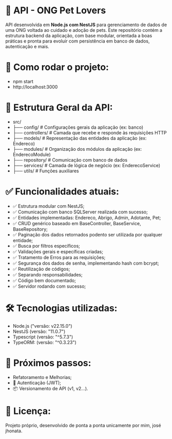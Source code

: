 # 🐾 API - ONG Pet Lovers

API desenvolvida em **Node.js com NestJS** para gerenciamento de dados de uma ONG voltada ao cuidado e adoção de pets. Este repositório contém a estrutura backend da aplicação, com base modular, orientada a boas práticas e pronta para evoluir com persistência em banco de dados, autenticação e mais.

# 🚀 Como rodar o projeto:

- npm start
- http://localhost:3000

# 📁 Estrutura Geral da API:

- src/
- ├── config/           # Configurações gerais da aplicação (ex: banco)
- ├── controllers/      # Camada que recebe e responde às requisições HTTP
- ├── models/           # Representação das entidades da aplicação (ex: Endereco)
- ├── modules/          # Organização dos módulos da aplicação (ex: EnderecoModule)
- ├── repository/       # Comunicação com banco de dados
- ├── services/         # Camada de lógica de negócio (ex: EnderecoService)
- ├── utils/            # Funções auxiliares

# ✅ Funcionalidades atuais:

- ✅ Estrutura modular com NestJS;
- ✅ Comunicação com banco SQLServer realizada com sucesso;
- ✅ Entidades implementadas: Endereco, Abrigo, Admin, Adotante, Pet;
- ✅ CRUD genérico baseado em BaseController, BaseService, BaseRepository;
- ✅ Paginação dos dados retornados podento ser utilizada por qualquer entidade;
- ✅ Busca por filtros específicos;
- ✅ Validações gerais e específicas criadas;
- ✅ Tratamento de Erros para as requisições;
- ✅ Segurança dos dados de senha, implementando hash com bcrypt;
- ✅ Reutilização de códigos;
- ✅ Separando responsabilidades;
- ✅ Código bem documentado;
- ✅ Servidor rodando com sucesso;

# 🛠 Tecnologias utilizadas:

- Node.js ("versão: v22.15.0")
- NestJS (versão: "11.0.7")
- Typescript (versão: "^5.7.3")
- TypeORM: (versão: "^0.3.23")

# 📌 Próximos passos:
- Refatoramento e Melhorias;
- 🔐 Autenticação (JWT);
- 📦 Versionamento de API (v1, v2...).

# 📄 Licença:

Projeto próprio, desenvolvido de ponta a ponta unicamente por mim, josé jhonata.

